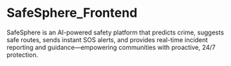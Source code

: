 # SafeSphere_Frontend
SafeSphere is an AI-powered safety platform that predicts crime, suggests safe routes, sends instant SOS alerts, and provides real-time incident reporting and guidance—empowering communities with proactive, 24/7 protection.
